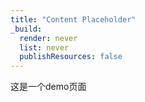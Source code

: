 ```yaml
---
title: "Content Placeholder"
_build:
  render: never
  list: never
  publishResources: false
---
```



这是一个demo页面